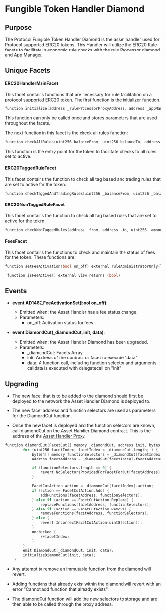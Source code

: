 # Fungible Token Handler Diamond 

## Purpose 

The Protocol Fungible Token Handler Diamond is the asset handler used for Protocol supported ERC20 tokens. This Handler will utilize the ERC20 Rule facets to facilitate in economic rule checks with the rule Processor diamond and App Manager. 

## Unique Facets 
#### ERC20HandlerMainFacet
This facet contains functions that are necessary for rule facilitation on a protocol supported ERC20 token. The first function is the initializer function.

```c
function initialize(address _ruleProcessorProxyAddress, address _appManagerAddress, address _assetAddress) external onlyOwner
```
This function can only be called once and stores parameters that are used throughout the facets. 


The next function in this facet is the check all rules function: 
```c
function checkAllRules(uint256 balanceFrom, uint256 balanceTo, address _from, address _to, address _sender, uint256 _amount) external onlyOwner returns (bool)
```
This function is the entry point for the token to facilitate checks to all rules set to active.  


#### ERC20TaggedRuleFacet
This facet contains the function to check all tag based and trading rules that are set to active for the token. 

```c
function checkTaggedAndTradingRules(uint256 _balanceFrom, uint256 _balanceTo, address _from, address _to,uint256 _amount, ActionTypes action) external
```

#### ERC20NonTaggedRuleFacet
This facet contains the function to check all tag based rules that are set to active for the token.

```c
function checkNonTaggedRules(address _from, address _to, uint256 _amount, ActionTypes action) external
```

#### FeesFacet
This facet contains the functions to check and maintain the status of fees for the token. These functions are: 

```c
function setFeeActivation(bool on_off) external ruleAdministratorOnly(lib.handlerBaseStorage().appManager)
```

```c
 function isFeeActive() external view returns (bool)
```

## Events 

- **event AD1467_FeeActivationSet(bool on_off)**: 
    - Emitted when: the Asset Handler has a fee status change.
    - Parameters:
        - on_off: Activation status for fees 

- **event DiamondCut(_diamondCut, init, data)**: 
    - Emitted when: the Asset Handler Diamond has been upgraded.
    - Parameters:
        - _diamondCut: Facets Array
        - init: Address of the contract or facet to execute "data"
        - data: A function call, including function selector and arguments calldata is executed with delegatecall on "init"

## Upgrading
- The new facet that is to be added to the diamond should first be deployed to the network the Asset Handler Diamond is deployed to. 

- The new facet address and function selectors are used as parameters for the DiamondCut function. 

- Once the new facet is deployed and the function selectors are known, call diamondCut on the Asset Handler Diamond contract. This is the address of the [Asset Handler Proxy](./PROTOCOL-ASSET-HANDLER-DIAMOND.md). 

```c
function diamondCut(FacetCut[] memory _diamondCut, address init, bytes memory data) internal {
        for (uint256 facetIndex; facetIndex < _diamondCut.length; ) {
            bytes4[] memory functionSelectors = _diamondCut[facetIndex].functionSelectors;
            address facetAddress = _diamondCut[facetIndex].facetAddress;

            if (functionSelectors.length == 0) {
                revert NoSelectorsProvidedForFacetForCut(facetAddress);
            }

            FacetCutAction action = _diamondCut[facetIndex].action;
            if (action == FacetCutAction.Add) {
                addFunctions(facetAddress, functionSelectors);
            } else if (action == FacetCutAction.Replace) {
                replaceFunctions(facetAddress, functionSelectors);
            } else if (action == FacetCutAction.Remove) {
                removeFunctions(facetAddress, functionSelectors);
            } else {
                revert IncorrectFacetCutAction(uint8(action));
            }
            unchecked {
                ++facetIndex;
            }
        }
        emit DiamondCut(_diamondCut, init, data);
        initializeDiamondCut(init, data);
    }
```
- Any attempt to remove an immutable function from the diamond will revert. 

- Adding functions that already exist within the diamond will revert with an error "Cannot add function that already exists". 

- The diamondCut function will add the new selectors to storage and are then able to be called through the proxy address.

<!-- TODO: Update section with Facet Upgrade script steps  -->